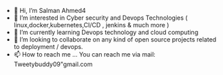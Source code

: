 - 👋 Hi, I’m Salman Ahmed4
- 👀 I’m interested in Cyber security and Devops Technologies ( linux,docker,kubernetes,CI/CD , jenkins & much more )
- 🌱 I’m currently learning Devops technology and cloud computing
- 💞️ I’m looking to collaborate on any kind of open source projects related to deployment / devops.
- 📫 How to reach me ... You can reach me via mail: Tweetybuddy09"gmail.com

<!---
SalmanAhmed403/SalmanAhmed403 is a ✨ special ✨ repository because its `README.md` (this file) appears on your GitHub profile.
You can click the Preview link to take a look at your changes.
--->
